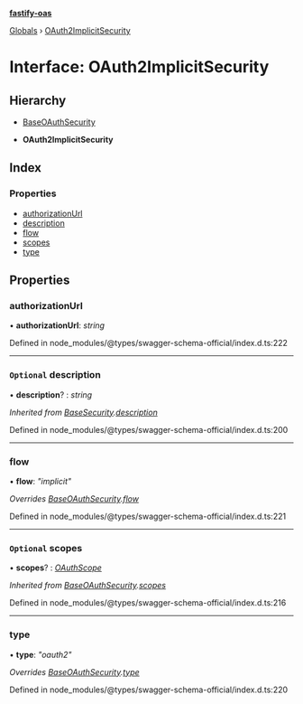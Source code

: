 **[fastify-oas](../README.md)**

[Globals](../README.md) › [OAuth2ImplicitSecurity](oauth2implicitsecurity.md)

# Interface: OAuth2ImplicitSecurity

## Hierarchy

  * [BaseOAuthSecurity](baseoauthsecurity.md)

  * **OAuth2ImplicitSecurity**

## Index

### Properties

* [authorizationUrl](oauth2implicitsecurity.md#authorizationurl)
* [description](oauth2implicitsecurity.md#optional-description)
* [flow](oauth2implicitsecurity.md#flow)
* [scopes](oauth2implicitsecurity.md#optional-scopes)
* [type](oauth2implicitsecurity.md#type)

## Properties

###  authorizationUrl

• **authorizationUrl**: *string*

Defined in node_modules/@types/swagger-schema-official/index.d.ts:222

___

### `Optional` description

• **description**? : *string*

*Inherited from [BaseSecurity](basesecurity.md).[description](basesecurity.md#optional-description)*

Defined in node_modules/@types/swagger-schema-official/index.d.ts:200

___

###  flow

• **flow**: *"implicit"*

*Overrides [BaseOAuthSecurity](baseoauthsecurity.md).[flow](baseoauthsecurity.md#flow)*

Defined in node_modules/@types/swagger-schema-official/index.d.ts:221

___

### `Optional` scopes

• **scopes**? : *[OAuthScope](oauthscope.md)*

*Inherited from [BaseOAuthSecurity](baseoauthsecurity.md).[scopes](baseoauthsecurity.md#optional-scopes)*

Defined in node_modules/@types/swagger-schema-official/index.d.ts:216

___

###  type

• **type**: *"oauth2"*

*Overrides [BaseOAuthSecurity](baseoauthsecurity.md).[type](baseoauthsecurity.md#type)*

Defined in node_modules/@types/swagger-schema-official/index.d.ts:220
